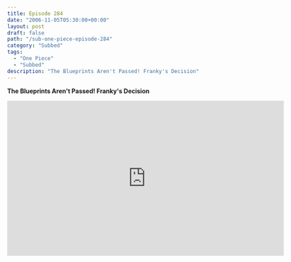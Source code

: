 ```yaml
---
title: Episode 284
date: "2006-11-05T05:30:00+00:00"
layout: post
draft: false
path: "/sub-one-piece-episode-284"
category: "Subbed"
tags:
  - "One Piece"
  - "Subbed"
description: "The Blueprints Aren't Passed! Franky's Decision"
---
```


**The Blueprints Aren't Passed! Franky's Decision**

<iframe width="640" height="360" src="https://www.rapidvideo.com/e/FXQHPY6Z3Y" frameborder="0" marginwidth=0 marginheight=0 scrolling=no allowfullscreen></iframe>


